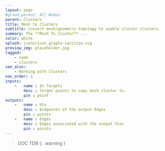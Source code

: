 ```yaml
---
layout: page
#grand_parent: All Nodes
parent: Clusters
title: Mesh to Clusters
subtitle: Convert mesh/geometry topology to usable cluster clusters.
summary: The **Mesh To Cluster** ...
color: white
splash: icons/icon_graphs-sanitize.svg
preview_img: placeholder.jpg
tagged:
    - node
    - clusters
see_also:
    - Working with Clusters
nav_order: 2
inputs:
    -   name : In Targets
        desc : Target points to copy mesh cluster to.
        pin : point
outputs:
    -   name : Vtx
        desc : Endpoints of the output Edges
        pin : points
    -   name : Edges
        desc : Edges associated with the output Vtxs
        pin : points
---
```


> DOC TDB
{: .warning }